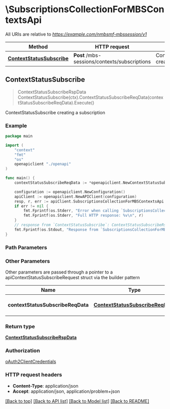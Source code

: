 # \SubscriptionsCollectionForMBSContextsApi

All URIs are relative to *https://example.com/nmbsmf-mbssession/v1*

Method | HTTP request | Description
------------- | ------------- | -------------
[**ContextStatusSubscribe**](SubscriptionsCollectionForMBSContextsApi.md#ContextStatusSubscribe) | **Post** /mbs-sessions/contexts/subscriptions | ContextStatusSubscribe creating a subscription



## ContextStatusSubscribe

> ContextStatusSubscribeRspData ContextStatusSubscribe(ctx).ContextStatusSubscribeReqData(contextStatusSubscribeReqData).Execute()

ContextStatusSubscribe creating a subscription

### Example

```go
package main

import (
    "context"
    "fmt"
    "os"
    openapiclient "./openapi"
)

func main() {
    contextStatusSubscribeReqData := *openapiclient.NewContextStatusSubscribeReqData(*openapiclient.NewContextStatusSubscription("NfcInstanceId_example", *openapiclient.NewMbsSessionId(), []openapiclient.ContextStatusEvent{*openapiclient.NewContextStatusEvent(*openapiclient.NewContextStatusEventType())}, "NotifyUri_example")) // ContextStatusSubscribeReqData | Data within the ContextStatusSubscribe Request

    configuration := openapiclient.NewConfiguration()
    apiClient := openapiclient.NewAPIClient(configuration)
    resp, r, err := apiClient.SubscriptionsCollectionForMBSContextsApi.ContextStatusSubscribe(context.Background()).ContextStatusSubscribeReqData(contextStatusSubscribeReqData).Execute()
    if err != nil {
        fmt.Fprintf(os.Stderr, "Error when calling `SubscriptionsCollectionForMBSContextsApi.ContextStatusSubscribe``: %v\n", err)
        fmt.Fprintf(os.Stderr, "Full HTTP response: %v\n", r)
    }
    // response from `ContextStatusSubscribe`: ContextStatusSubscribeRspData
    fmt.Fprintf(os.Stdout, "Response from `SubscriptionsCollectionForMBSContextsApi.ContextStatusSubscribe`: %v\n", resp)
}
```

### Path Parameters



### Other Parameters

Other parameters are passed through a pointer to a apiContextStatusSubscribeRequest struct via the builder pattern


Name | Type | Description  | Notes
------------- | ------------- | ------------- | -------------
 **contextStatusSubscribeReqData** | [**ContextStatusSubscribeReqData**](ContextStatusSubscribeReqData.md) | Data within the ContextStatusSubscribe Request | 

### Return type

[**ContextStatusSubscribeRspData**](ContextStatusSubscribeRspData.md)

### Authorization

[oAuth2ClientCredentials](../README.md#oAuth2ClientCredentials)

### HTTP request headers

- **Content-Type**: application/json
- **Accept**: application/json, application/problem+json

[[Back to top]](#) [[Back to API list]](../README.md#documentation-for-api-endpoints)
[[Back to Model list]](../README.md#documentation-for-models)
[[Back to README]](../README.md)

